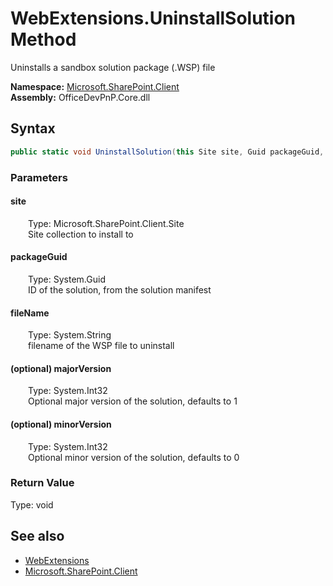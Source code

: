 # WebExtensions.UninstallSolution Method  
 Uninstalls a sandbox solution package (.WSP) file   

**Namespace:** [Microsoft.SharePoint.Client](Microsoft.SharePoint.Client.md)  
**Assembly:** OfficeDevPnP.Core.dll  
## Syntax
```C#
public static void UninstallSolution(this Site site, Guid packageGuid, String fileName, Int32 majorVersion = 1, Int32 minorVersion = 0)
```
### Parameters
#### site  
&emsp;&emsp;Type: Microsoft.SharePoint.Client.Site  
&emsp;&emsp;Site collection to install to  

  

#### packageGuid  
&emsp;&emsp;Type: System.Guid  
&emsp;&emsp;ID of the solution, from the solution manifest  

  

#### fileName  
&emsp;&emsp;Type: System.String  
&emsp;&emsp;filename of the WSP file to uninstall  

  

#### (optional) majorVersion  
&emsp;&emsp;Type: System.Int32  
&emsp;&emsp;Optional major version of the solution, defaults to 1  

  

#### (optional) minorVersion  
&emsp;&emsp;Type: System.Int32  
&emsp;&emsp;Optional minor version of the solution, defaults to 0  

  

### Return Value
Type: void  

## See also
- [WebExtensions](Microsoft.SharePoint.Client.WebExtensions.md) 
- [Microsoft.SharePoint.Client](Microsoft.SharePoint.Client.md) 
